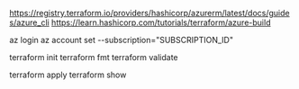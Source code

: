 https://registry.terraform.io/providers/hashicorp/azurerm/latest/docs/guides/azure_cli
https://learn.hashicorp.com/tutorials/terraform/azure-build

az login
az account set --subscription="SUBSCRIPTION_ID"

terraform init
terraform fmt
terraform validate

terraform apply
terraform show